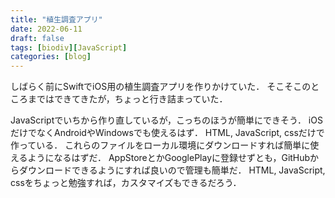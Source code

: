 ```yaml
---
title: "植生調査アプリ"
date: 2022-06-11
draft: false
tags: [biodiv][JavaScript]
categories: [blog]
---
```


しばらく前にSwiftでiOS用の植生調査アプリを作りかけていた．
そこそこのところまではできてきたが，ちょっと行き詰まっていた．

JavaScriptでいちから作り直しているが，こっちのほうが簡単にできそう．
iOSだけでなくAndroidやWindowsでも使えるはず．
HTML, JavaScript, cssだけで作っている．
これらのファイルをローカル環境にダウンロードすれば簡単に使えるようになるはずだ．
AppStoreとかGooglePlayに登録せずとも，GitHubからダウンロードできるようにすれば良いので管理も簡単だ．
HTML, JavaScript, cssをちょっと勉強すれば，カスタマイズもできるだろう．
